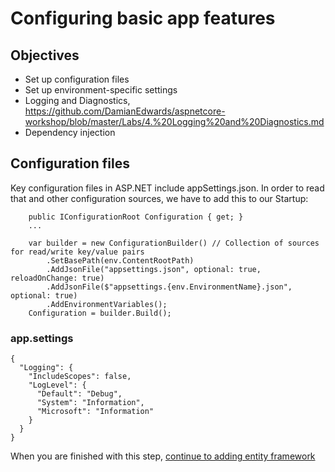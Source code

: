 # Configuring basic app features 

## Objectives 
- Set up configuration files 
- Set up environment-specific settings
- Logging and Diagnostics, https://github.com/DamianEdwards/aspnetcore-workshop/blob/master/Labs/4.%20Logging%20and%20Diagnostics.md
- Dependency injection 

## Configuration files 

Key configuration files in ASP.NET include appSettings.json. In order to read that and other configuration sources, we have to add this to our Startup:

```
    public IConfigurationRoot Configuration { get; }
    ...

    var builder = new ConfigurationBuilder() // Collection of sources for read/write key/value pairs 
        .SetBasePath(env.ContentRootPath)
        .AddJsonFile("appsettings.json", optional: true, reloadOnChange: true)
        .AddJsonFile($"appsettings.{env.EnvironmentName}.json", optional: true)
        .AddEnvironmentVariables();
    Configuration = builder.Build();
```

### app.settings 

```
{
  "Logging": {
    "IncludeScopes": false,
    "LogLevel": {
      "Default": "Debug",
      "System": "Information",
      "Microsoft": "Information"
    }
  }
}
```

When you are finished with this step, [continue to adding entity framework](https://github.com/Wyntuition/aspnetcore-workshop-kit/tree/master/03-EntityFramework)
